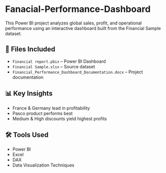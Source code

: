 # Fanacial-Performance-Dashboard

This Power BI project analyzes global sales, profit, and operational performance using an interactive dashboard built from the Financial Sample dataset.

## 📁 Files Included
- `Financial report.pbix` – Power BI Dashboard
- `Financial Sample.xlsx` – Source dataset
- `Financial_Performance_Dashboard_Documentation.docx` – Project documentation

## 📊 Key Insights
- France & Germany lead in profitability
- Pasco product performs best
- Medium & High discounts yield highest profits

## 🛠 Tools Used
- Power BI
- Excel
- DAX
- Data Visualization Techniques
